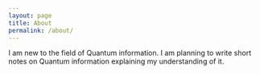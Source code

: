 ```yaml
---
layout: page
title: About
permalink: /about/
---
```


I am new to the field of Quantum information. I am planning to write short notes on Quantum information explaining my understanding of it.


